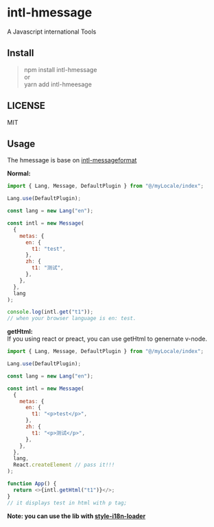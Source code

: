 # intl-hmessage

A Javascript international Tools

## Install

> npm install intl-hmessage  
> or  
> yarn add intl-hmeesage

## LICENSE

MIT

## Usage

The hmessage is base on <a href="https://formatjs.io/docs/intl-messageformat/" >intl-messageformat</a>

**Normal:**

```javascript
import { Lang, Message, DefaultPlugin } from "@/myLocale/index";

Lang.use(DefaultPlugin);

const lang = new Lang("en");

const intl = new Message(
  {
    metas: {
      en: {
        t1: "test",
      },
      zh: {
        t1: "测试",
      },
    },
  },
  lang
);

console.log(intl.get("t1"));
// when your browser language is en: test.
```

**getHtml:**  
If you using react or preact, you can use getHtml to genernate v-node.

```javascript
import { Lang, Message, DefaultPlugin } from "@/myLocale/index";

Lang.use(DefaultPlugin);

const lang = new Lang("en");

const intl = new Message(
  {
    metas: {
      en: {
        t1: "<p>test</p>",
      },
      zh: {
        t1: "<p>测试</p>",
      },
    },
  },
  lang,
  React.createElement // pass it!!!
);

function App() {
  return <>{intl.getHtml("t1")}</>;
}
// it displays test in html with p tag;
```

**Note: you can use the lib with <a href="https://github.com/MNISHoward/style-i18n-loader" >style-i18n-loader</a>**
